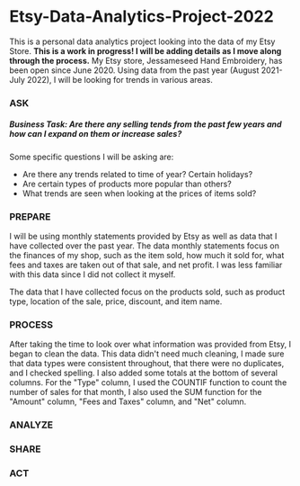 # Etsy-Data-Analytics-Project-2022
This is a personal data analytics project looking into the data of my Etsy Store. **This is a work in progress! I will be adding details as I move along through the process.**
My Etsy store, Jessameseed Hand Embroidery, has been open since June 2020.  Using data from the past year (August 2021-July 2022), I will be looking for trends in various areas.

### ASK
##### Business Task: Are there any selling tends from the past few years and how can I expand on them or increase sales?

Some specific questions I will be asking are:
- Are there any trends related to time of year? Certain holidays?
- Are certain types of products more popular than others?
- What trends are seen when looking at the prices of items sold?

### PREPARE
I will be using monthly statements provided by Etsy as well as data that I have collected over the past year.
The data monthly statements focus on the finances of my shop, such as the item sold, how much it sold for, what fees and taxes are taken out of that sale, and net profit. I was less familiar with this data since I did not collect it myself.  

The data that I have collected focus on the products sold, such as product type, location of the sale, price, discount, and item name.

### PROCESS
After taking the time to look over what information was provided from Etsy, I began to clean the data.  This data didn't need much cleaning, I made sure that data types were consistent throughout, that there were no duplicates, and I checked spelling. I also added some totals at the bottom of several columns. For the "Type" column, I used the COUNTIF function to count the number of sales for that month, I also used the SUM function for the "Amount" column, "Fees and Taxes" column, and "Net" column.

### ANALYZE


### SHARE



### ACT

